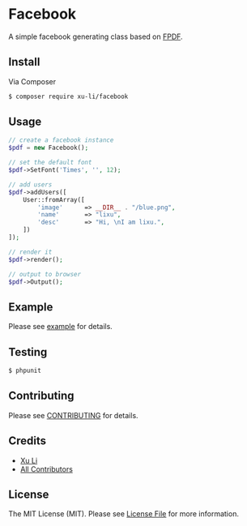 # Facebook

A simple facebook generating class based on [FPDF](http://www.fpdf.org/).

## Install

Via Composer

``` bash
$ composer require xu-li/facebook
```

## Usage

``` php
// create a facebook instance
$pdf = new Facebook();

// set the default font
$pdf->SetFont('Times', '', 12);

// add users
$pdf->addUsers([
    User::fromArray([
        'image'      => __DIR__ . "/blue.png",
        'name'       => "lixu",
        'desc'       => "Hi, \nI am lixu.",
    ])
]);

// render it
$pdf->render();

// output to browser
$pdf->Output();
```

## Example

Please see [example](https://github.com/xu-li/facebook/blob/master/examples/index.php) for details.

## Testing

``` bash
$ phpunit
```

## Contributing

Please see [CONTRIBUTING](https://github.com/xu-li/facebook/blob/master/CONTRIBUTING.md) for details.

## Credits

- [Xu Li](https://github.com/xu-li)
- [All Contributors](https://github.com/xu-li/facebook/contributors)

## License

The MIT License (MIT). Please see [License File](LICENSE.md) for more information.
